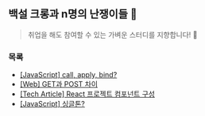 ## 백설 크롱과 n명의 난쟁이들 🍎

> 취업을 해도 참여할 수 있는 가벼운 스터디를 지향합니다! 🎵

### 목록

- [[JavaScript] call, apply, bind?](https://codi-rano.tistory.com/147)
- [[Web] GET과 POST 차이](https://codi-rano.tistory.com/153)
- [[Tech Article] React 프로젝트 컴포넌트 구성](https://codi-rano.tistory.com/154)
- [[JavaScript] 싱글톤?](https://codi-rano.tistory.com/155)